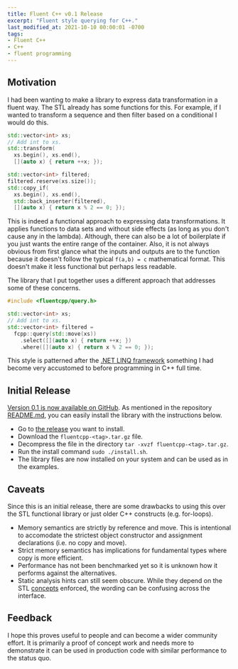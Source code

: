 ```yaml
---
title: Fluent C++ v0.1 Release
excerpt: "Fluent style querying for C++."
last_modified_at: 2021-10-10 00:00:01 -0700
tags:
- Fluent C++
- C++
- fluent programming
---
```


## Motivation

I had been wanting to make a library to express data transformation in a fluent way. The STL already has some functions for this. For example, if I wanted to transform a sequence and then filter based on a conditional I would do this.

```cpp
std::vector<int> xs;
// Add int to xs.
std::transform(
  xs.begin(), xs.end(),
  [](auto x) { return ++x; });

std::vector<int> filtered;
filtered.reserve(xs.size());
std::copy_if(
  xs.begin(), xs.end(),
  std::back_inserter(filtered),
  [](auto x) { return x % 2 == 0; });
```

This is indeed a functional approach to expressing data transformations. It applies functions to data sets and without side effects (as long as you don't cause any in the lambda). Although, there can also be a lot of boilerplate if you just wants the entire range of the container. Also, it is not always obvious from first glance what the inputs and outputs are to the function because it doesn't follow the typical ``f(a,b) = c`` mathematical format. This doesn't make it less functional but perhaps less readable.

The library that I put together uses a different approach that addresses some of these concerns.

```cpp
#include <fluentcpp/query.h>

std::vector<int> xs;
// Add int to xs.
std::vector<int> filtered =
  fcpp::query(std::move(xs))
    .select([](auto x) { return ++x; })
    .where([](auto x) { return x % 2 == 0; });
```

This style is patterned after the [.NET LINQ framework](https://docs.microsoft.com/en-us/dotnet/csharp/programming-guide/concepts/linq/) something I had become very accustomed to before programming in C++ full time.

## Initial Release

[Version 0.1 is now available on GitHub](https://github.com/awalsh128/fluentcpp/releases/tag/v0.1). As mentioned in the repository [README.md](https://github.com/awalsh128/fluentcpp#installing), you can easily install the library with the instructions below.

- Go to [the release](https://github.com/awalsh128/fluentcpp/releases) you want to install.
- Download the `fluentcpp-<tag>.tar.gz` file.
- Decompress the file in the directory `tar -xvzf fluentcpp-<tag>.tar.gz`.
- Run the install command `sudo ./install.sh`.
- The library files are now installed on your system and can be used as in the examples.

## Caveats

Since this is an initial release, there are some drawbacks to using this over the STL functional library or just older C++ constructs (e.g. for-loops).

- Memory semantics are strictly by reference and move. This is intentional to accomodate the strictest object constructor and assignment declarations (i.e. no copy and move).
- Strict memory semantics has implications for fundamental types where copy is more efficient.
- Performance has not been benchmarked yet so it is unknown how it performs against the alternatives.
- Static analysis hints can still seem obscure. While they depend on the STL [concepts](https://en.cppreference.com/w/cpp/concepts) enforced, the wording can be confusing across the interface.

## Feedback

I hope this proves useful to people and can become a wider community effort. It is primarily a proof of concept work and needs more to demonstrate it can be used in production code with similar performance to the status quo.
